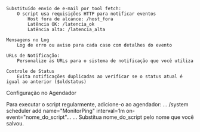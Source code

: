     Substituído envio de e-mail por tool fetch:
        O script usa requisições HTTP para notificar eventos
            Host fora de alcance: /host_fora
            Latência OK: /latencia_ok
            Latência alta: /latencia_alta

    Mensagens no Log
        Log de erro ou aviso para cada caso com detalhes do evento

    URLs de Notificação:
        Personalize as URLs para o sistema de notificação que você utiliza

    Controle de Status
        Evita notificações duplicadas ao verificar se o status atual é igual ao anterior ($oldstatus)

Configuração no Agendador

Para executar o script regularmente, adicione-o ao agendador:
...
/system scheduler add name="MonitorPing" interval=1m on-event="nome_do_script"...
...
Substitua nome_do_script pelo nome que você salvou.
